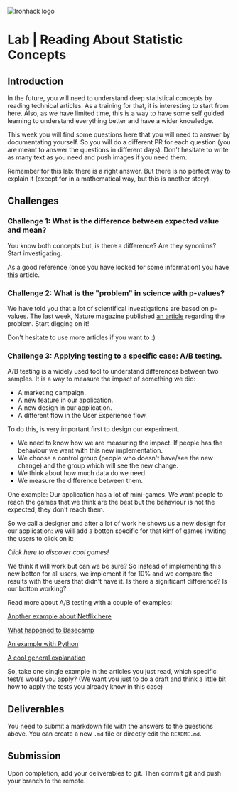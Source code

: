 ![Ironhack logo](https://i.imgur.com/1QgrNNw.png)

# Lab | Reading About Statistic Concepts

## Introduction

In the future, you will need to understand deep statistical concepts by reading technical articles. As a training for that, it is interesting to start from here. Also, as we have limited time, this is a way to have some self guided learning to understand everything better and have a wider knowledge.

This week you will find some questions here that you will need to answer by documentating yourself. So you will do a different PR for each question (you are meant to answer the questions in different days). Don't hesitate to write as many text as you need and push images if you need them.

Remember for this lab: there is a right answer. But there is no perfect way to explain it (except for in a mathematical way, but this is another story).

## Challenges

### Challenge 1: What is the difference between expected value and mean?
You know both concepts but, is there a difference? Are they synonims? Start investigating. 

As a good reference (once you have looked for some information) you have   [this](http://expected.news/value2) article.

### Challenge 2: What is the "problem" in science with p-values?
We have told you that a lot of scientifical investigations are based on p-values. The last week, Nature magazine published [an article](http://nature.social/statistical4) regarding the problem. Start digging on it!

Don't hesitate to use more articles if you want to :)


### Challenge 3: Applying testing to a specific case: A/B testing.
A/B testing is a widely used tool to understand differences between two samples. It is a way to measure the impact of something we did: 
* A marketing campaign.
* A new feature in our application. 
* A new design in our application.
* A different flow in the User Experience flow.

To do this, is very important first to design our experiment. 
* We need to know how we are measuring the impact. If people has the behaviour we want with this new implementation.
* We choose a control group (people who doesn't have/see the new change) and the group which will see the new change. 
* We think about how much data do we need.
* We measure the difference between them.

One example:
Our application has a lot of mini-games. We want people to reach the games that we think are the best but the behaviour is not the expected, they don't reach them.

So we call a designer and after a lot of work he shows us a new design for our application: we will add a botton specific for that kinf of games inviting the users to click on it:

*Click here to discover cool games!*

We think it will work but can we be sure? So instead of implementing this new botton for all users, we implement it for 10% and we compare the results with the users that didn't have it. Is there a significant difference? Is our botton working?

Read more about A/B testing with a couple of examples:

[Another example about Netflix here](http://select.video/artwork4)

[What happened to Basecamp](http://millions.social/tested7)

[An example with Python](http://math.social/tested3)

[A cool general explanation](http://arts.show/tested7)

So, take one single example in the articles you just read, which specific test/s would you apply? (We want you just to do a draft and think a little bit how to apply the tests you already know in this case)

## Deliverables
You need to submit a markdown file with the answers to the questions above. You can create a new `.md` file or directly edit the `README.md`.

## Submission
Upon completion, add your deliverables to git. Then commit git and push your branch to the remote.
